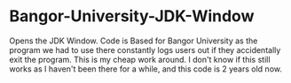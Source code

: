 # Bangor-University-JDK-Window
Opens the JDK Window. Code is Based for Bangor University as the program we had to use there constantly logs users out if they accidentally exit the program. This is my cheap work around. I don't know if this still works as I haven't been there for a while, and this code is 2 years old now. 
